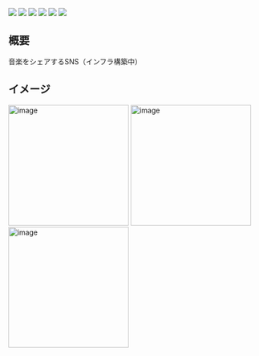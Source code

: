 <img src="https://img.shields.io/badge/PHP-ccc.svg?logo=php&style=flat"> <img src="https://img.shields.io/badge/laravel-FF2D20.svg?logo=laravel&style=flat&logoColor=ccc">
<img src="https://img.shields.io/badge/Vue.js-4FC08D.svg?logo=Vue.js&style=flat&logoColor=ccc">
<img src="https://img.shields.io/badge/-Nginx-009639.svg?logo=nginx&style=flat">
<img src="https://img.shields.io/badge/Docker-2496ED.svg?logo=Docker&style=flat&logoColor=ccc">
<img src="https://img.shields.io/badge/AWS-232F3E.svg?logo=amazonwebservices&style=flat">
<!--(<img src="https://img.shields.io/badge/Terraform-844FBA.svg?logo=Terraform&style=flat&logoColor=ccc">)-->


## 概要
音楽をシェアするSNS（インフラ構築中）


## イメージ
<img width="240" alt="image" src="https://github.com/user-attachments/assets/81717cf1-7e7f-4740-8928-eda504454cba">

<img width="240" alt="image" src="https://github.com/user-attachments/assets/a5e4ce2f-548f-4bf3-977c-67a96d9a17a8">

<img width="240" alt="image" src="https://github.com/user-attachments/assets/4c1db887-565a-48ab-9c29-57d5e59aa506">



